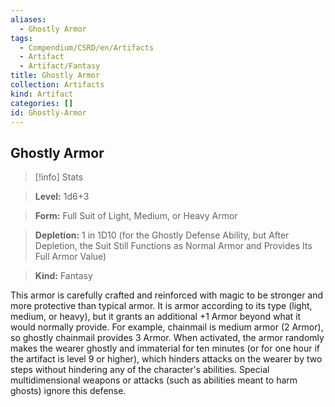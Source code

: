 ```yaml
---
aliases:
  - Ghostly Armor
tags:
  - Compendium/CSRD/en/Artifacts
  - Artifact
  - Artifact/Fantasy
title: Ghostly Armor
collection: Artifacts
kind: Artifact
categories: []
id: Ghostly-Armor
---
```

## Ghostly Armor    
>[!info] Stats    
> **Level:** 1d6+3    
> **Form:** Full Suit of Light, Medium, or Heavy Armor    
> **Depletion:** 1 in 1D10 (for the Ghostly Defense Ability, but After Depletion, the Suit Still Functions as Normal Armor and Provides Its Full Armor Value)    
> **Kind:** Fantasy  
    
This armor is carefully crafted and reinforced with magic to be stronger and more protective than typical armor. It is armor according to its type (light, medium, or heavy), but it grants an additional +1 Armor beyond what it would normally provide. For example, chainmail is medium armor (2 Armor), so ghostly chainmail provides 3 Armor. When activated, the armor randomly makes the wearer ghostly and immaterial for ten minutes (or for one hour if the artifact is level 9 or higher), which hinders attacks on the wearer by two steps without hindering any of the character's abilities. Special multidimensional weapons or attacks (such as abilities meant to harm ghosts) ignore this defense.
